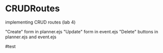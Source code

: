 # CRUDRoutes
implementing CRUD routes (lab 4)

"Create" form in planner.ejs
"Update" form in event.ejs
"Delete" buttons in planner.ejs and event.ejs

#test